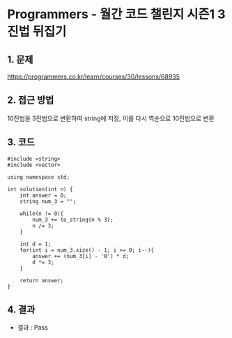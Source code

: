 # Programmers - 월간 코드 챌린지 시즌1 3진법 뒤집기

## 1. 문제  
https://programmers.co.kr/learn/courses/30/lessons/68935
## 2. 접근 방법  
10진법을 3진법으로 변환하여 string에 저장, 이를 다시 역순으로 10진법으로 변환
## 3. 코드  
```
#include <string>
#include <vector>

using namespace std;

int solution(int n) {
    int answer = 0;
    string num_3 = "";
    
    while(n != 0){
        num_3 += to_string(n % 3);
        n /= 3;
    }
    
    int d = 1;
    for(int i = num_3.size() - 1; i >= 0; i--){
        answer += (num_3[i] - '0') * d;
        d *= 3;
    }
    
    return answer;
}
```

## 4. 결과
- 결과 : Pass